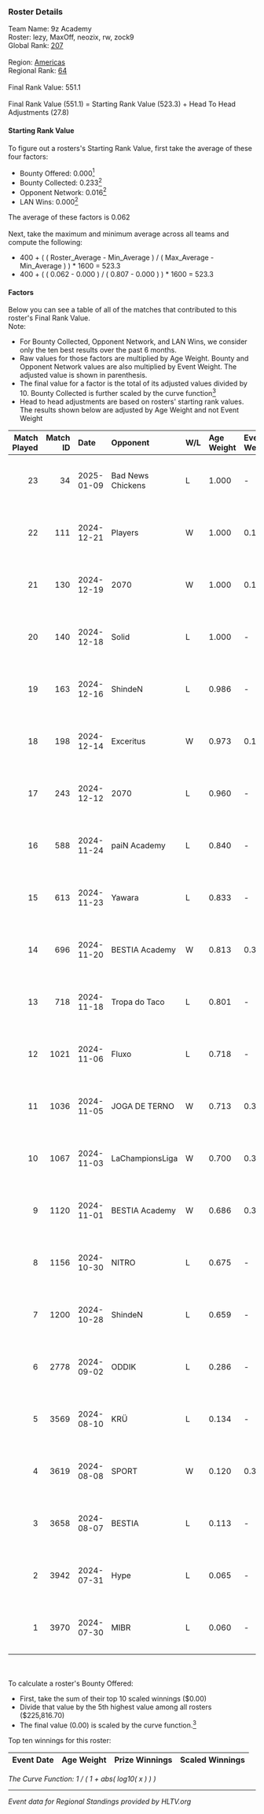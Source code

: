 ### Roster Details<br />
Team Name: 9z Academy<br />
Roster: lezy, MaxOff, neozix, rw, zock9<br />
Global Rank: [207](../../standings_global_2025_01_17.md)<br />
<br />
Region: [Americas]( ../../standings_americas_2025_01_17.md)<br />
Regional Rank: [64]( ../../standings_americas_2025_01_17.md)<br />
<br />
Final Rank Value:  551.1<br />
<br />
Final Rank Value (551.1) = Starting Rank Value (523.3) + Head To Head Adjustments (27.8)<br />

#### Starting Rank Value<br />
To figure out a rosters's Starting Rank Value, first take the average of these four factors:<br />
- Bounty Offered: 0.000[<sup>1</sup>](#table2)
- Bounty Collected: 0.233[<sup>2</sup>](#table1)
- Opponent Network: 0.016[<sup>2</sup>](#table1)
- LAN Wins: 0.000[<sup>2</sup>](#table1)

The average of these factors is 0.062<br />
<br />
Next, take the maximum and minimum average across all teams and compute the following:<br />
- 400 + ( ( Roster_Average - Min_Average ) / ( Max_Average - Min_Average ) ) * 1600 = 523.3
- 400 + ( ( 0.062 - 0.000 ) / ( 0.807 - 0.000 ) ) * 1600 = 523.3


#### Factors<br />
Below you can see a table of all of the matches that contributed to this roster's Final Rank Value.<br />
Note:<br />

- For Bounty Collected, Opponent Network, and LAN Wins, we consider only the ten best results over the past 6 months.
- Raw values for those factors are multiplied by Age Weight. Bounty and Opponent Network values are also multiplied by Event Weight. The adjusted value is shown in parenthesis.
- The final value for a factor is the total of its adjusted values divided by 10. Bounty Collected is further scaled by the curve function[<sup>3</sup>](#curveFunction)
- Head to head adjustments are based on rosters' starting rank values. The results shown below are adjusted by Age Weight and not Event Weight
<span id="table1"></span><br />


| Match Played | Match ID | Date       | Opponent          | W/L | Age Weight | Event Weight | Bounty Collected | Opponent Network | LAN Wins  | H2H Adj. | Roster                                |
| -: | -: | :- | :- | :- | :- | :- | :- | :- | :- | -: | :- |
|           23 |       34 | 2025-01-09 | Bad News Chickens | L   | 1.000      | -            | -                | -                | -         |    -8.85 | lezy, MaxOff, neozix, rw, zock9       |
|           22 |      111 | 2024-12-21 | Players           | W   | 1.000      | 0.143        | 0.014 (0.002)    | 0.405 (0.058)    | 0 (0.000) |    23.58 | lezy, MaxOff, neozix, rw, zock9       |
|           21 |      130 | 2024-12-19 | 2070              | W   | 1.000      | 0.143        | 0.003 (0.000)    | 0.220 (0.031)    | 0 (0.000) |    20.23 | lezy, MaxOff, neozix, rw, zock9       |
|           20 |      140 | 2024-12-18 | Solid             | L   | 1.000      | -            | -                | -                | -         |    -2.95 | lezy, MaxOff, neozix, rw, zock9       |
|           19 |      163 | 2024-12-16 | ShindeN           | L   | 0.986      | -            | -                | -                | -         |    -8.13 | lezy, MaxOff, neozix, vlad, zock9     |
|           18 |      198 | 2024-12-14 | Exceritus         | W   | 0.973      | 0.143        | 0.001 (0.000)    | 0.000 (0.000)    | 0 (0.000) |    15.22 | lezy, MaxOff, neozix, vlad, zock9     |
|           17 |      243 | 2024-12-12 | 2070              | L   | 0.960      | -            | -                | -                | -         |    -8.99 | divine, lezy, MaxOff, neozix, rw      |
|           16 |      588 | 2024-11-24 | paiN Academy      | L   | 0.840      | -            | -                | -                | -         |   -17.74 | divine, lezy, MaxOff, neozix, rw      |
|           15 |      613 | 2024-11-23 | Yawara            | L   | 0.833      | -            | -                | -                | -         |    -8.37 | divine, lezy, MaxOff, neozix, rw      |
|           14 |      696 | 2024-11-20 | BESTIA Academy    | W   | 0.813      | 0.371        | 0.000 (0.000)    | 0.000 (0.000)    | 0 (0.000) |     7.25 | divine, lezy, MaxOff, neozix, rw      |
|           13 |      718 | 2024-11-18 | Tropa do Taco     | L   | 0.801      | -            | -                | -                | -         |    -5.38 | divine, lezy, MaxOff, neozix, rw      |
|           12 |     1021 | 2024-11-06 | Fluxo             | L   | 0.718      | -            | -                | -                | -         |    -0.86 | divine, lezy, MaxOff, neozix, slashzz |
|           11 |     1036 | 2024-11-05 | JOGA DE TERNO     | W   | 0.713      | 0.371        | 0.000 (0.000)    | 0.148 (0.039)    | 0 (0.000) |    13.35 | divine, lezy, MaxOff, neozix, slashzz |
|           10 |     1067 | 2024-11-03 | LaChampionsLiga   | W   | 0.700      | 0.371        | 0.009 (0.002)    | 0.124 (0.032)    | 0 (0.000) |    14.06 | divine, lezy, MaxOff, neozix, slashzz |
|            9 |     1120 | 2024-11-01 | BESTIA Academy    | W   | 0.686      | 0.371        | 0.000 (0.000)    | 0.000 (0.000)    | 0 (0.000) |     7.16 | divine, lezy, MaxOff, neozix, slashzz |
|            8 |     1156 | 2024-10-30 | NITRO             | L   | 0.675      | -            | -                | -                | -         |    -6.17 | divine, lezy, MaxOff, neozix, slashzz |
|            7 |     1200 | 2024-10-28 | ShindeN           | L   | 0.659      | -            | -                | -                | -         |    -4.57 | divine, lezy, MaxOff, neozix, slashzz |
|            6 |     2778 | 2024-09-02 | ODDIK             | L   | 0.286      | -            | -                | -                | -         |    -0.80 | divine, lezy, MaxOff, neozix, slashzz |
|            5 |     3569 | 2024-08-10 | KRÜ               | L   | 0.134      | -            | -                | -                | -         |    -0.83 | divine, lezy, MaxOff, neozix, slashzz |
|            4 |     3619 | 2024-08-08 | SPORT             | W   | 0.120      | 0.333        | 0.000 (0.000)    | 0.000 (0.000)    | 0 (0.000) |     1.26 | divine, lezy, MaxOff, neozix, slashzz |
|            3 |     3658 | 2024-08-07 | BESTIA            | L   | 0.113      | -            | -                | -                | -         |    -0.17 | divine, lezy, MaxOff, neozix, slashzz |
|            2 |     3942 | 2024-07-31 | Hype              | L   | 0.065      | -            | -                | -                | -         |    -0.49 | divine, lezy, MaxOff, neozix, slashzz |
|            1 |     3970 | 2024-07-30 | MIBR              | L   | 0.060      | -            | -                | -                | -         |    -0.01 | divine, lezy, MaxOff, neozix, slashzz |

<br />
<span id="table2"></span><br />
To calculate a roster's Bounty Offered:<br />

- First, take the sum of their top 10 scaled winnings ($0.00)
- Divide that value by the 5th highest value among all rosters ($225,816.70)
- The final value (0.00) is scaled by the curve function.[<sup>3</sup>](#curveFunction)

Top ten winnings for this roster:<br />

| Event Date | Age Weight | Prize Winnings | Scaled Winnings |
| :- | -: | :- | :- |


<span id="curveFunction"></span>_The Curve Function: 1 / ( 1 + abs( log10( x ) ) )_<br />

---
_Event data for Regional Standings provided by HLTV.org_<br />
